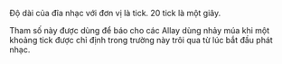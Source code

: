 Độ dài của đĩa nhạc với đơn vị là tick. 20 tick là một giây.

Tham số này được dùng để báo cho các Allay dùng nhảy múa khi một khoảng tick được chỉ định trong trường này trôi qua từ lúc bắt đầu phát nhạc.
